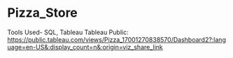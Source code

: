 # Pizza_Store
Tools Used- SQL, Tableau
Tableau Public: https://public.tableau.com/views/Pizza_17001270838570/Dashboard2?:language=en-US&:display_count=n&:origin=viz_share_link
